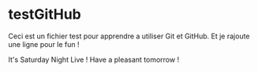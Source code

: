 # testGitHub
Ceci est un fichier test pour apprendre a utiliser Git et GitHub.
Et je rajoute une ligne pour le fun !

It's Saturday Night Live !
Have a pleasant tomorrow !
